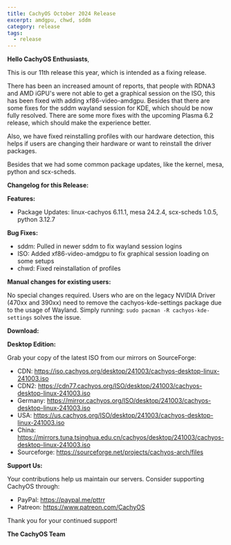 ```yaml
---
title: CachyOS October 2024 Release
excerpt: amdgpu, chwd, sddm
category: release
tags:
  - release
---
```


**Hello CachyOS Enthusiasts**,

This is our 11th release this year, which is intended as a fixing release.

There has been an increased amount of reports, that people with RDNA3 and AMD iGPU's were not able to get a graphical session on the ISO, this has been fixed with adding xf86-video-amdgpu.
Besides that there are some fixes for the sddm wayland session for KDE, which should be now fully resolved. There are some more fixes with the upcoming Plasma 6.2 release, which should make the experience better.

Also, we have fixed reinstalling profiles with our hardware detection, this helps if users are changing their hardware or want to reinstall the driver packages.

Besides that we had some common package updates, like the kernel, mesa, python and scx-scheds.


**Changelog for this Release:**

**Features:**
- Package Updates: linux-cachyos 6.11.1, mesa 24.2.4, scx-scheds 1.0.5, python 3.12.7

**Bug Fixes:**
- sddm: Pulled in newer sddm to fix wayland session logins
- ISO: Added xf86-video-amdgpu to fix graphical session loading on some setups
- chwd: Fixed reinstallation of profiles


**Manual changes for existing users:**

No special changes required.
Users who are on the legacy NVIDIA Driver (470xx and 390xx) need to remove the cachyos-kde-settings package due to the usage of Wayland.
Simply running: `sudo pacman -R cachyos-kde-settings` solves the issue.

**Download:**

**Desktop Edition:**

Grab your copy of the latest ISO from our mirrors on SourceForge:

* CDN: https://iso.cachyos.org/desktop/241003/cachyos-desktop-linux-241003.iso
* CDN2: https://cdn77.cachyos.org/ISO/desktop/241003/cachyos-desktop-linux-241003.iso
* Germany: https://mirror.cachyos.org/ISO/desktop/241003/cachyos-desktop-linux-241003.iso
* USA: https://us.cachyos.org/ISO/desktop/241003/cachyos-desktop-linux-241003.iso
* China: https://mirrors.tuna.tsinghua.edu.cn/cachyos/desktop/241003/cachyos-desktop-linux-241003.iso
* Sourceforge: https://sourceforge.net/projects/cachyos-arch/files

**Support Us:**

Your contributions help us maintain our servers. Consider supporting CachyOS through:

* PayPal: https://paypal.me/pttrr
* Patreon: https://www.patreon.com/CachyOS

Thank you for your continued support!

**The CachyOS Team**
